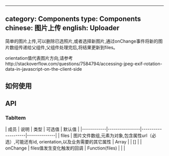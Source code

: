 ---
category: Components
type: Components
chinese: 图片上传
english: Uploader
-----------------

简单的图片上传,可以删除已选照片,或者选择新图片,通过onChange事件将新的图片数组传递给父组件,父组件处理完后,将结果更新到files。

orientation值代表图片方向,请参考http://stackoverflow.com/questions/7584794/accessing-jpeg-exif-rotation-data-in-javascript-on-the-client-side


## 如何使用


## API

### TabItem
| 成员        | 说明           | 类型      |     可选值    | 默认值       |
|------------|----------------|--------------------|--------------|
| files    | 图片文件数组,元素为对象,包含属性url（必选）,可能还有id, orientation,以及业务需要的其它属性     | Array |  | []  |
| onChange    | files值发生变化触发的回调        | Function(files) | |    |
